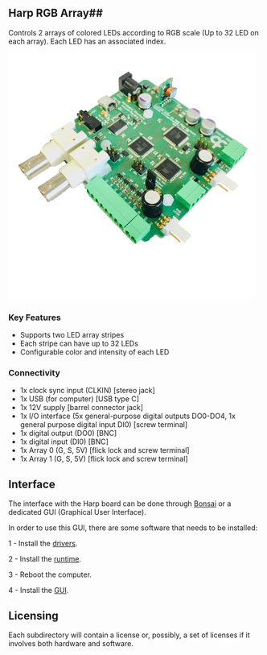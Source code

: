 ## Harp RGB Array##

Controls 2 arrays of colored LEDs according to RGB scale (Up to 32 LED on each array). Each LED has an associated index.

![harprgbarray](./docs/assets/pcb.png)

### Key Features ###

* Supports two LED array stripes
* Each stripe can have up to 32 LEDs
* Configurable color and intensity of each LED


### Connectivity ###

* 1x clock sync input (CLKIN) [stereo jack]
* 1x USB (for computer) [USB type C]
* 1x 12V supply [barrel connector jack]
* 1x I/O interface (5x general-purpose digital outputs DO0-DO4, 1x general purpose digital input DI0) [screw terminal]
* 1x digital output (DO0) [BNC]
* 1x digital input (DI0) [BNC]
* 1x Array 0 (G, S, 5V) [flick lock and screw terminal]
* 1x Array 1 (G, S, 5V) [flick lock and screw terminal]

## Interface ##

The interface with the Harp board can be done through [Bonsai](https://bonsai-rx.org/) or a dedicated GUI (Graphical User Interface).

In order to use this GUI, there are some software that needs to be installed:

1 - Install the [drivers](https://bitbucket.org/fchampalimaud/downloads/downloads/UsbDriver-2.12.26.zip).

2 - Install the [runtime](https://bitbucket.org/fchampalimaud/downloads/downloads/Runtime-1.0.zip).

3 - Reboot the computer.

4 - Install the [GUI](https://bitbucket.org/fchampalimaud/downloads/downloads/Harp%20RGB%20Array%20v1.0.0.zip).

## Licensing ##

Each subdirectory will contain a license or, possibly, a set of licenses if it involves both hardware and software.